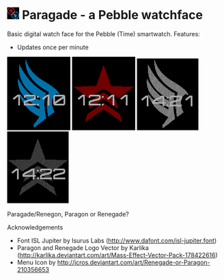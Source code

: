 # ![](resources/images/icon~color.png) Paragade - a Pebble watchface

Basic digital watch face for the Pebble (Time) smartwatch. Features:
  * Updates once per minute

![](screenshots/basalt_paragon_001.png)
![](screenshots/basalt_renegade_001.png)
![](screenshots/aplite_paragon_001.png)
![](screenshots/aplite_renegade_001.png)

Paragade/Renegon, Paragon or Renegade?

Acknowledgements

  * Font ISL Jupiter by Isurus Labs (http://www.dafont.com/isl-jupiter.font)
  * Paragon and Renegade Logo Vector by Karlika (http://karlika.deviantart.com/art/Mass-Effect-Vector-Pack-178422616)
  * Menu Icon by http://jcros.deviantart.com/art/Renegade-or-Paragon-210356653
